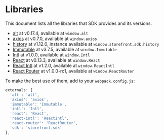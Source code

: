 # Libraries

This document lists all the libraries that SDK provides and its versions.

- [alt](https://github.com/goatslacker/alt) at v0.17.4, available at `window.alt`
- [axios](https://github.com/mzabriskie/axios) at v0.7.0, available at `window.axios`
- [history](https://github.com/rackt/history) at v1.12.0, instance available at `window.storefront.sdk.history`
- [Immutable](https://github.com/facebook/immutable-js) at v3.7.5, available at `window.Immutable`
- [Intl](https://github.com/andyearnshaw/Intl.js) at v1.0.0, available at `window.Intl`
- [React](https://github.com/facebook/react) at v0.13.3, available at `window.React`
- [React Intl](https://github.com/yahoo/react-intl) at v1.2.0, available at `window.ReactIntl`
- [React Router](https://github.com/rackt/react-router/) at v1.0.0-rc1, available at `window.ReactRouter`

To make the best use of them, add to your `webpack.config.js`:

```js
externals: {
  'alt': 'alt',
  'axios': 'axios',
  'immutable': 'Immutable',
  'intl': 'Intl',
  'react': 'React',
  'react-intl': 'ReactIntl',
  'react-router': 'ReactRouter',
  'sdk': 'storefront.sdk'
},
```

